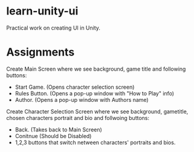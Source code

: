 # learn-unity-ui
Practical work on creating UI in Unity.
# Assignments
Create Main Screen where we see background, game title and following buttons:
- Start Game. (Opens character selection screen)
- Rules Button. (Opens a pop-up window with "How to Play" info)
- Author. (Opens a pop-up window with Authors name)

Create Character Selection Screen where we see background, gametitle, chosen characters portrait and bio and follwoing buttons:
- Back. (Takes back to Main Screen)
- Conitnue (Should be Disabled)
- 1,2,3 buttons that switch netween characters' portraits and bios.

